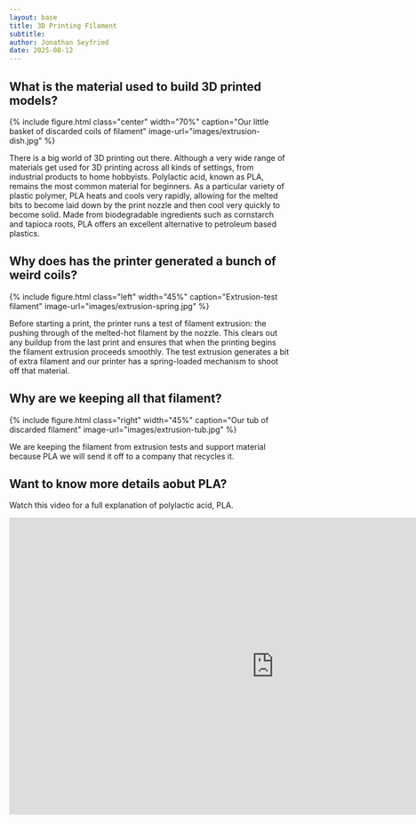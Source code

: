 ```yaml
---
layout: base
title: 3D Printing Filament
subtitle:
author: Jonathan Seyfried
date: 2025-08-12
---
```


## What is the material used to build 3D printed models?

{% include figure.html
  class="center"
  width="70%"
  caption="Our little basket of discarded coils of filament"
  image-url="images/extrusion-dish.jpg"
%}

There is a big world of 3D printing out there. Although a very wide range of materials get used for 3D printing across all kinds of settings, from industrial products to home hobbyists. Polylactic acid, known as PLA, remains the most common material for beginners. As a particular variety of plastic polymer, PLA heats and cools very rapidly, allowing for the melted bits to become laid down by the print nozzle and then cool very quickly to become solid. Made from biodegradable ingredients such as cornstarch and tapioca roots, PLA offers an excellent alternative to petroleum based plastics.

## Why does has the printer generated a bunch of weird coils?

{% include figure.html
  class="left"
  width="45%"
  caption="Extrusion-test filament"
  image-url="images/extrusion-spring.jpg"
%}

Before starting a print, the printer runs a test of filament extrusion: the pushing through of the melted-hot filament by the nozzle. This clears out any buildup from the last print and ensures that when the printing begins the filament extrusion proceeds smoothly. The test extrusion generates a bit of extra filament and our printer has a spring-loaded mechanism to shoot off that material. 

## Why are we keeping all that filament? 

{% include figure.html
  class="right"
  width="45%"
  caption="Our tub of discarded filament"
  image-url="images/extrusion-tub.jpg"
%}

We are keeping the filament from extrusion tests and support material because PLA we will send it off to a company that recycles it. 

## Want to know more details aobut PLA?

Watch this video for a full explanation of polylactic acid, PLA.

<iframe width="951" height="535" src="https://www.youtube.com/embed/PehdKI3LWGY" title="Everything you need to know about PLA Filament for 3D printing!" frameborder="0" allow="accelerometer; autoplay; clipboard-write; encrypted-media; gyroscope; picture-in-picture; web-share" referrerpolicy="strict-origin-when-cross-origin" allowfullscreen></iframe>